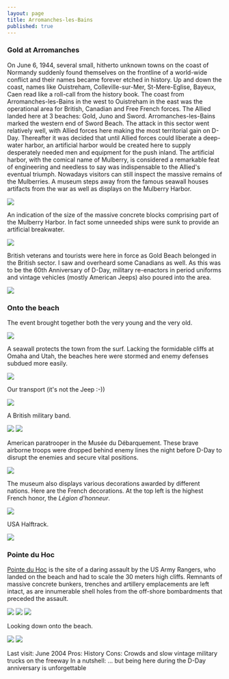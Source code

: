 ```yaml
---
layout: page
title: Arromanches-les-Bains
published: true
---
```

<h3>Gold at Arromanches</h3>

On June 6, 1944, several small, hitherto unknown towns on the coast of Normandy suddenly found themselves on the frontline of a world-wide conflict and their names became forever etched in history. Up and down the coast, names like Ouistreham, Colleville-sur-Mer, St-Mere-Eglise, Bayeux, Caen read like a roll-call from the history book. The coast from Arromanches-les-Bains in the west to Ouistreham in the east was the operational area for British, Canadian and Free French forces. The Allied landed here at 3 beaches: Gold, Juno and Sword. Arromanches-les-Bains marked the western end of Sword Beach. The attack in this sector went relatively well, with Allied forces here making the most territorial gain on D-Day. Thereafter it was decided that until Allied forces could liberate a deep-water harbor, an artificial harbor would be created here to supply desperately needed men and equipment for the push inland. The artificial harbor, with the comical name of Mulberry, is considered a remarkable feat of engineering and needless to say was indispensable to the Allied's eventual triumph. Nowadays visitors can still inspect the massive remains of the Mulberries. A museum steps away from the famous seawall houses artifacts from the war as well as displays on the Mulberry Harbor.

<img src='https://dl.dropboxusercontent.com/u/52804626/arromanches-les-bains/img_8840.jpg'/>

An indication of the size of the massive concrete blocks comprising part of the Mulberry Harbor. In fact some unneeded ships were sunk to provide an artificial breakwater.

<img src='https://dl.dropboxusercontent.com/u/52804626/arromanches-les-bains/img_8850.jpg'/>

British veterans and tourists were here in force as Gold Beach belonged in the British sector. I saw and overheard some Canadians as well. As this was to be the 60th Anniversary of D-Day, military re-enactors in period uniforms and vintage vehicles (mostly American Jeeps) also poured into the area.

<img src='https://dl.dropboxusercontent.com/u/52804626/arromanches-les-bains/img_8843.jpg'/>

<h3>Onto the beach</h3>

The event brought together both the very young and the very old.

<img src='https://dl.dropboxusercontent.com/u/52804626/arromanches-les-bains/img_8862.jpg'/>

A seawall protects the town from the surf. Lacking the formidable cliffs at Omaha and Utah, the beaches here were stormed and enemy defenses subdued more easily.

<img src='https://dl.dropboxusercontent.com/u/52804626/arromanches-les-bains/img_8848.jpg'/>

Our transport (it's not the Jeep :-))

<img src='https://dl.dropboxusercontent.com/u/52804626/arromanches-les-bains/img_8872.jpg'/>

A British military band.

<img src='https://dl.dropboxusercontent.com/u/52804626/arromanches-les-bains/img_8874.jpg'/>

<img src='https://dl.dropboxusercontent.com/u/52804626/arromanches-les-bains/img_8893.jpg'/>

American paratrooper in the Musée du Débarquement. These brave airborne troops were dropped behind enemy lines the night before D-Day to disrupt the enemies and secure vital positions.

<img src='https://dl.dropboxusercontent.com/u/52804626/arromanches-les-bains/img_8885.jpg'/>

The museum also displays various decorations awarded by different nations. Here are the French decorations.  At the top left is the highest French honor, the <em>Légion d'honneur</em>.

<img src='https://dl.dropboxusercontent.com/u/52804626/arromanches-les-bains/img_8877.jpg'/>

USA Halftrack.

<img src='https://dl.dropboxusercontent.com/u/52804626/arromanches-les-bains/img_8892.jpg'/>

<h3>Pointe du Hoc</h3>

<a href="http://en.wikipedia.org/wiki/Pointe_du_Hoc" target="_blank">Pointe du Hoc</a> is the site of a daring assault by the US Army Rangers, who landed on the beach and had to scale the 30 meters high cliffs.  Remnants of massive concrete bunkers, trenches and artillery emplacements are left intact, as are innumerable shell holes from the off-shore bombardments that preceded the assault.

<img src='https://dl.dropboxusercontent.com/u/52804626/arromanches-les-bains/img_8942.jpg'/>

<img src='https://dl.dropboxusercontent.com/u/52804626/arromanches-les-bains/img_8941.jpg'/>

<img src='https://dl.dropboxusercontent.com/u/52804626/arromanches-les-bains/img_8945.jpg'/>

Looking down onto the beach.

<img src='https://dl.dropboxusercontent.com/u/52804626/arromanches-les-bains/img_8937.jpg'/>

<img src='https://dl.dropboxusercontent.com/u/52804626/arromanches-les-bains/img_8938.jpg'/>

Last visit: June 2004
Pros: History
Cons: Crowds and slow vintage military trucks on the freeway
In a nutshell: ... but being here during the D-Day anniversary is unforgettable
